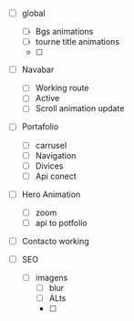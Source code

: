 

- [ ] global
  - [ ] Bgs animations
  - [ ] tourne title animations
  - [ ] 
- [ ] Navabar
  - [ ] Working route
  - [ ] Active
  - [ ] Scroll animation update 
- [ ] Portafolio
  - [ ] carrusel
  - [ ] Navigation
  - [ ] Divices
  - [ ] Api conect
- [ ] Hero Animation
  - [ ] zoom
  - [ ] api to potfolio
- [ ] Contacto working


- [ ] SEO
  - [ ] imagens
    - [ ] blur
    - [ ] ALts
    - [ ] 